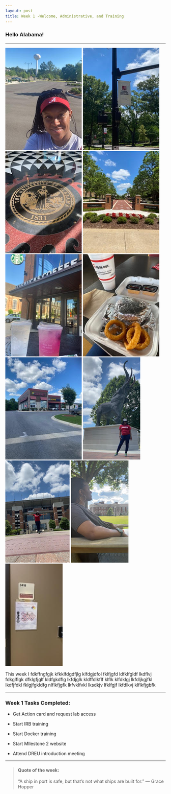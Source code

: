 ```yaml
---
layout: post
title: Week 1 -Welcome, Administrative, and Training
---
```


### Hello Alabama!

----

![uapwkone1](/images/uapwkone1.jpg) 
![uapwkone11](/images/uapwkone11.jpg)
![uapwkone12](/images/uapwkone12.jpg)
![uapwkone6](/images/uapwkone6.jpg)
![uapwkone3](/images/uapwkone3.jpg)
![uapwkone4](/images/uapwkone4.jpg)
![uapwkone5](/images/uapwkone5.jpg)
![uapwkone7](/images/uapwkone7.jpg)
![uapwkone8](/images/uapwkone8.jpg)
![uapwkone9](/images/uapwkone9.jpg)
![uapwkone10](/images/uapwkone10.jpg)


This week I fdkffngfgjk kfkklfdgdfjlg klfdgjdfol fklfjgfd ldfklfgldf lkdflvj fdkglflgk dfklgfjglf kldfgkdflg lkfdjglk kldffdlkflf klflk klfdklgj lkfdljkgjfkl lkdfjfdkl fklgjfgkldfg nlflkfjgfk lkfvklfvkl lksdkjv lfklfgjf lkfdlkvj klflkfjgbfk

----

### Week 1 Tasks Completed:

- Get Action card and request lab access	

- Start IRB training

- Start Docker training

- Start MIlestone 2 website

- Attend DREU introduction meeting

----

> #### Quote of the week:
> “A ship in port is safe, but that’s not what ships are built for.” 
> — Grace Hopper
